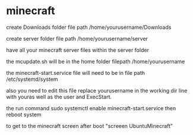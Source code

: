 # minecraft

create Downloads folder
file path /home/yourusername/Downloads

create server folder
file path /home/yourusername/server

have all your minecraft server files within the server folder

the mcupdate.sh will be in the home folder
filepath /home/yourusername

the minecraft-start.service file will need to be in
file path /etc/systemd/system

also you need to edit this file replace yourusername in the working dir line with youras well as the user and ExecStart.

the run command
sudo systemctl enable minecraft-start.service
then reboot system

to get to the minecraft screen after boot "screeen UbuntuMinecraft"
